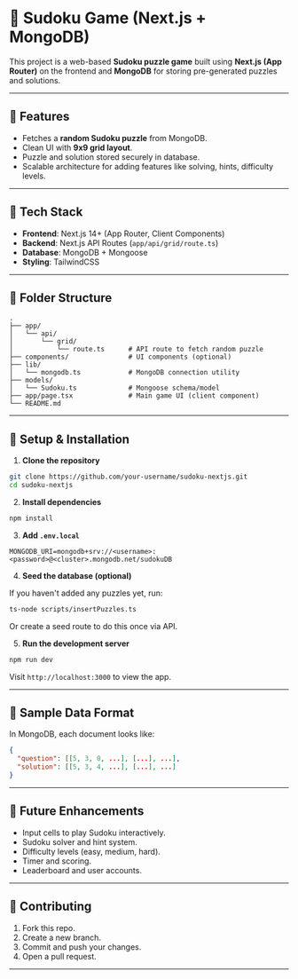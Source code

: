 # 🧹 Sudoku Game (Next.js + MongoDB)

This project is a web-based **Sudoku puzzle game** built using **Next.js (App Router)** on the frontend and **MongoDB** for storing pre-generated puzzles and solutions.

---

## 🚀 Features

- Fetches a **random Sudoku puzzle** from MongoDB.
- Clean UI with **9x9 grid layout**.
- Puzzle and solution stored securely in database.
- Scalable architecture for adding features like solving, hints, difficulty levels.

---

## 📆 Tech Stack

- **Frontend**: Next.js 14+ (App Router, Client Components)
- **Backend**: Next.js API Routes (`app/api/grid/route.ts`)
- **Database**: MongoDB + Mongoose
- **Styling**: TailwindCSS

---

## 📁 Folder Structure

```
.
├── app/
│   └── api/
│       └── grid/
│           └── route.ts      # API route to fetch random puzzle
├── components/               # UI components (optional)
├── lib/
│   └── mongodb.ts            # MongoDB connection utility
├── models/
│   └── Sudoku.ts             # Mongoose schema/model
├── app/page.tsx              # Main game UI (client component)
└── README.md
```

---

## 💪 Setup & Installation

1. **Clone the repository**

```bash
git clone https://github.com/your-username/sudoku-nextjs.git
cd sudoku-nextjs
```

2. **Install dependencies**

```bash
npm install
```

3. **Add `.env.local`**

```env
MONGODB_URI=mongodb+srv://<username>:<password>@<cluster>.mongodb.net/sudokuDB
```

4. **Seed the database (optional)**

If you haven't added any puzzles yet, run:

```bash
ts-node scripts/insertPuzzles.ts
```

Or create a seed route to do this once via API.

5. **Run the development server**

```bash
npm run dev
```

Visit `http://localhost:3000` to view the app.

---

## 📄 Sample Data Format

In MongoDB, each document looks like:

```json
{
  "question": [[5, 3, 0, ...], [...], ...],
  "solution": [[5, 3, 4, ...], [...], ...]
}
```

---

## 🧐 Future Enhancements

- Input cells to play Sudoku interactively.
- Sudoku solver and hint system.
- Difficulty levels (easy, medium, hard).
- Timer and scoring.
- Leaderboard and user accounts.

---

## 🤝 Contributing

1. Fork this repo.
2. Create a new branch.
3. Commit and push your changes.
4. Open a pull request.

---

